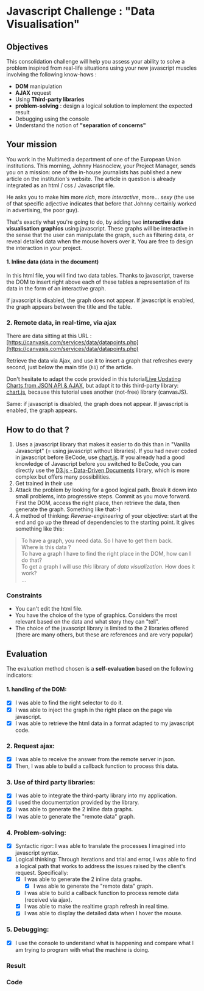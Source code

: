 
#  Javascript Challenge : "Data Visualisation"

## Objectives
This consolidation challenge will help you assess your ability to solve a problem inspired from real-life situations using your new javascript muscles involving the following know-hows :

- **DOM** manipulation
- **AJAX** request
- Using **Third-party libraries**
- **problem-solving** : design a logical solution to implement the expected result
- Debugging using the console
- Understand the notion of **"separation of concerns"**

## Your mission

You work in the Multimedia department of one of the European Union institutions. This morning, Johnny Hasnoclew, your Project Manager, sends you on a mission: one of the in-house journalists has published a new article on the institution's website. The article in question is already integrated as an html / css / Javascript file.

He asks you to make him more *rich*, more *interactive*, more... *sexy* (the use of that specific adjective indicates that before that Johnny certainly worked in advertising, the poor guy).

That's exactly what you're going to do, by adding two **interactive data visualisation graphics** using javascript.  These graphs will be interactive in the sense that the user can manipulate the graph, such as filtering data, or reveal detailed data when the mouse hovers over it. You are free to design the interaction in your project.

#### 1. Inline data (data in the document)
In this html file, you will find two data tables. Thanks to javascript, traverse the DOM to insert right above each of these tables a representation of its data in the form of an interactive graph.

If javascript is disabled, the graph does not appear. If javascript is enabled, the graph appears between the title and the table.

### 2. Remote data, in real-time, via ajax
There are data sitting at this URL :  [https://canvasjs.com/services/data/datapoints.php](https://canvasjs.com/services/data/datapoints.php)

Retrieve the data via Ajax, and use it to insert a graph that refreshes every second, just below the main title (`h1`) of the article.

Don't hesitate to adapt the code provided in this tutorial[Live Updating Charts from JSON API & AJAX](https://canvasjs.com/docs/charts/how-to/live-updating-javascript-charts-json-api-ajax/), but adapt it to this third-party library: [chart.js](https://www.chartjs.org/), because this tutorial uses another (not-free) library (canvasJS).

Same: if javascript is disabled, the graph does not appear. If javascript is enabled, the graph appears.


## How to do that ?

1. Uses a javascript library that makes it easier to do this than in "Vanilla Javascript" (= using javascript without libraries).
If you had never coded in javascript before BeCode, use [chart.js](https://www.chartjs.org/).
If you already had a good knowledge of Javascript before you switched to BeCode, you can directly use the [D3.js - Data-Driven Documents](https://d3js.org/) library, which is more complex but offers many possibilities.
2. Get trained in their use
3. Attack the problem by looking for a good logical path. Break it down into small problems, into progressive steps. Commit as you move forward. First the DOM, access the right place, then retrieve the data, then generate the graph. Something like that:-)
4. A method of thinking: *Reverse-engineering* of your objective: start at the end and go up the thread of dependencies to the starting point. It gives something like this:

> To have a graph, you need data. So I have to get them back.  
> Where is this data ?   
> To have a graph I have to find the right place in the DOM, how can I do that?  
> To get a graph I will use *this* library of *data visualization*. How does it work?  
> ...  


### Constraints
- You can't edit the html file.
- You have the choice of the type of graphics. Considers the most relevant based on the data and what story they can "tell".
- The choice of the javascript library is limited to the 2 libraries offered (there are many others, but these are references and are very popular)

## Evaluation
The evaluation method chosen is a **self-evaluation** based on the following indicators:

#### 1. handling of the DOM:

- [X] I was able to find the right selector to do it.
- [X] I was able to inject the graph in the right place on the page via javascript.
- [X] I was able to retrieve the html data in a format adapted to my javascript code.

### 2. Request ajax:
- [X] I was able to receive the answer from the remote server in json.
- [X] Then, I was able to build a callback function to process this data.

### 3. Use of **third party libraries**:
- [X] I was able to integrate the third-party library into my application.
- [X] I used the documentation provided by the library.
- [X] I was able to generate the 2 inline data graphs.
- [X] I was able to generate the "remote data" graph.

### 4. Problem-solving:

- [X] Syntactic rigor: I was able to translate the processes I imagined into javascript syntax.
- [X] Logical thinking: Through iterations and trial and error, I was able to find a logical path that works to address the issues raised by the client's request. Specifically:
  - [X] I was able to generate the 2 inline data graphs.
	- [X]  I was able to generate the "remote data" graph.
  - [X]  I was able to build a callback function to process remote data (received via ajax).
	- [X]  I was able to make the realtime graph refresh in real time.
	- [X]  I was able to display the detailed data when I hover the mouse.

### 5. Debugging:

  - [X]  I use the console to understand what is happening and compare what I am trying to program with what the machine is doing.

### Result 



### Code





